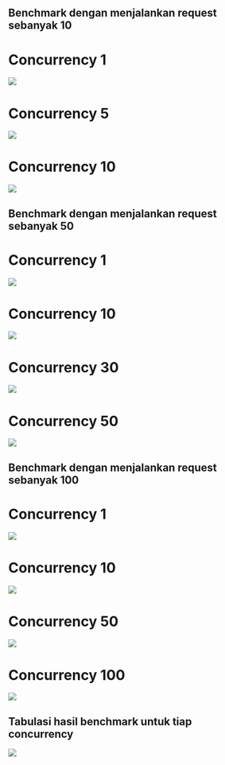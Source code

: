 ## Benchmark dengan menjalankan request sebanyak 10
# Concurrency 1
![](n10c1.png)

# Concurrency 5
![](n10c5.png)

# Concurrency 10
![](n10c10.png)

## Benchmark dengan menjalankan request sebanyak 50
# Concurrency 1
![](n50c1.png)

# Concurrency 10
![](n50c10.png)

# Concurrency 30
![](n50c30.png)

# Concurrency 50
![](n50c50.png)

## Benchmark dengan menjalankan request sebanyak 100
# Concurrency 1
![](n100c1.png)

# Concurrency 10
![](n100c10.png)

# Concurrency 50
![](n100c50.png)

# Concurrency 100
![](n100c100.png)

## Tabulasi hasil benchmark untuk tiap concurrency
![](hasil.png)
